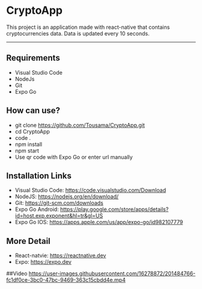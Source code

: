 # CryptoApp

This project is an application made with react-native that contains cryptocurrencies data. Data is updated every 10 seconds. 

<hr/>

## Requirements
- Visual Studio Code
- NodeJs
- Git
- Expo Go

## How can use?
- git clone https://github.com/Tousama/CryptoApp.git
- cd CryptoApp
- code .
- npm install
- npm start
- Use qr code with Expo Go or enter url manually

## Installation Links
- Visual Studio Code: https://code.visualstudio.com/Download
- NodeJS: https://nodejs.org/en/download/
- Git: https://git-scm.com/downloads
- Expo Go Android: https://play.google.com/store/apps/details?id=host.exp.exponent&hl=tr&gl=US
- Expo Go IOS: https://apps.apple.com/us/app/expo-go/id982107779

## More Detail
- React-natvie: https://reactnative.dev
- Expo: https://expo.dev

##Video
https://user-images.githubusercontent.com/16278872/201484766-fc1df0ce-3bc0-47bc-9469-363c15cbdd4e.mp4

